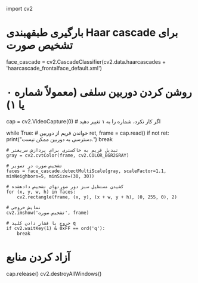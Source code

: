 import cv2

# بارگیری طبقهبندی Haar cascade برای تشخیص صورت
face_cascade = cv2.CascadeClassifier(cv2.data.haarcascades + 'haarcascade_frontalface_default.xml')

# روشن کردن دوربین سلفی (معمولاً شماره ۰ یا ۱)
cap = cv2.VideoCapture(0)  # اگر کار نکرد، شماره را به ۱ تغییر دهید

while True:
    # خواندن فریم از دوربین
    ret, frame = cap.read()
    if not ret:
        print("دسترسی به دوربین ممکن نیست.")
        break

    # تبدیل فریم به خاکستری برای پردازش سریعتر
    gray = cv2.cvtColor(frame, cv2.COLOR_BGR2GRAY)

    # تشخیص صورت در تصویر
    faces = face_cascade.detectMultiScale(gray, scaleFactor=1.1, minNeighbors=5, minSize=(30, 30))

    # کشیدن مستطیل سبز دور صورتهای تشخیص دادهشده
    for (x, y, w, h) in faces:
        cv2.rectangle(frame, (x, y), (x + w, y + h), (0, 255, 0), 2)

    # نمایش خروجی
    cv2.imshow('تشخیص صورت', frame)

    # خروج با فشار دادن کلید q
    if cv2.waitKey(1) & 0xFF == ord('q'):
        break

# آزاد کردن منابع
cap.release()
cv2.destroyAllWindows()
